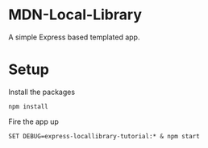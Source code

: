 # MDN-Local-Library
A simple Express based templated app. 

# Setup
Install the packages
```
npm install
```

Fire the app up
```
SET DEBUG=express-locallibrary-tutorial:* & npm start
```

